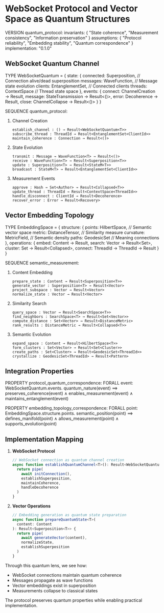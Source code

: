 # WebSocket Protocol and Vector Space as Quantum Structures

VERSION quantum_protocol:
  invariants: {
    "State coherence",
    "Measurement consistency",
    "Information preservation"
  }
  assumptions: {
    "Protocol reliability",
    "Embedding stability",
    "Quantum correspondence"
  }
  implementation: "0.1.0"

## WebSocket Quantum Channel

TYPE WebSocketQuantum<T> = {
  state: {
    connected: Superposition<Bool>,      // Connection alive/dead superposition
    messages: WaveFunction<T>,           // Message state evolution
    clients: EntanglementSet<ClientId>,  // Connected clients
    threads: ContextSpace<ThreadId>      // Thread state space
  },
  events: {
    connect: ChannelCreation → Result<Connection>,
    message: StateTransmission<T> → Result<()>,
    error: Decoherence → Result<Recovery>,
    close: ChannelCollapse → Result<()>
  }
}

SEQUENCE quantum_protocol<T>:
  1. Channel Creation
     ```
     establish_channel : () → Result<WebSocketQuantum<T>>
     subscribe_thread : ThreadId → Result<EntanglementSet<ClientId>>
     maintain_coherence : Connection → Result<()>
     ```

  2. State Evolution
     ```
     transmit : Message → WaveFunction<T> → Result<()>
     receive : WaveFunction<T> → Result<Superposition<T>>
     update : Superposition<T> → Result<StateM<T>>
     broadcast : StateM<T> → Result<EntanglementSet<ClientId>>
     ```

  3. Measurement Events
     ```
     approve : Hash → Set<Author> → Result<Collapsed<T>>
     update_thread : ThreadId → Result<ContextSpace<ThreadId>>
     handle_disconnect : ClientId → Result<Decoherence>
     recover_error : Error → Result<Recovery>
     ```

## Vector Embedding Topology

TYPE EmbeddingSpace<T> = {
  structure: {
    points: HilbertSpace<T>,           // Semantic vector space
    metric: DistanceTensor<T>,         // Similarity measure
    curvature: MetricField<T>,         // Semantic density
    paths: GeodesicSet<ThreadId>       // Meaning connections
  },
  operations: {
    embed: Content → Result<Vector>,
    search: Vector → Result<Set<Vector>>,
    cluster: Set<Vector> → Result<Collapsed<T>>,
    connect: ThreadId → ThreadId → Result<Geodesic>
  }
}

SEQUENCE semantic_measurement<T>:
  1. Content Embedding
     ```
     prepare_state : Content → Result<Superposition<T>>
     generate_vector : Superposition<T> → Result<Vector>
     project_subspace : Vector → Result<Vector>
     normalize_state : Vector → Result<Vector>
     ```

  2. Similarity Search
     ```
     query_space : Vector → Result<SearchSpace<T>>
     find_neighbors : SearchSpace<T> → Result<Set<Vector>>
     compute_distance : Set<Vector> → Result<DistanceMetric>
     rank_results : DistanceMetric → Result<Collapsed<T>>
     ```

  3. Semantic Evolution
     ```
     expand_space : Content → Result<HilbertSpace<T>>
     form_clusters : Set<Vector> → Result<Set<Cluster>>
     create_paths : Set<Cluster> → Result<GeodesicSet<ThreadId>>
     crystallize : GeodesicSet<ThreadId> → Result<Pattern>
     ```

## Integration Properties

PROPERTY protocol_quantum_correspondence<T>:
  FORALL event: WebSocketQuantum<T>.events.
    quantum_nature(event) ⟹
      preserves_coherence(event) ∧
      enables_measurement(event) ∧
      maintains_entanglement(event)

PROPERTY embedding_topology_correspondence<T>:
  FORALL point: EmbeddingSpace<T>.structure.points.
    semantic_position(point) ⟹
      defines_manifold(point) ∧
      allows_measurement(point) ∧
      supports_evolution(point)

## Implementation Mapping

1. **WebSocket Protocol**
   ```typescript
   // WebSocket connection as quantum channel creation
   async function establishQuantumChannel<T>(): Result<WebSocketQuantum<T>> {
     return pipe(
       await initConnection(),
       establishSuperposition,
       maintainCoherence,
       handleDecoherence
     )
   }
   ```

2. **Vector Operations**
   ```typescript
   // Embedding generation as quantum state preparation
   async function prepareQuantumState<T>(
     content: Content
   ): Result<Superposition<T>> {
     return pipe(
       await generateVector(content),
       normalizeState,
       establishSuperposition
     )
   }
   ```

Through this quantum lens, we see how:
- WebSocket connections maintain quantum coherence
- Messages propagate as wave functions
- Vector embeddings exist in superposition
- Measurements collapse to classical states

The protocol preserves quantum properties while enabling practical implementation.
